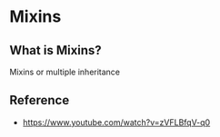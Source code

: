# Mixins

## What is Mixins?

Mixins or multiple inheritance

## Reference
- https://www.youtube.com/watch?v=zVFLBfqV-q0
